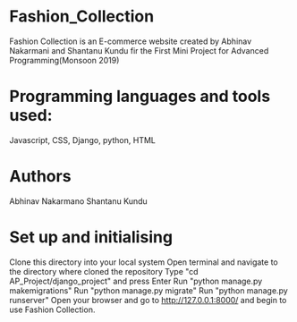 # Fashion_Collection

Fashion Collection is an E-commerce website created by Abhinav Nakarmani and Shantanu Kundu fir the First Mini Project for Advanced Programming(Monsoon 2019)

# Programming languages and tools used:

Javascript, CSS, Django, python, HTML

# Authors

Abhinav Nakarmano
Shantanu Kundu

# Set up and initialising

Clone this directory into your local system
Open terminal and navigate to the directory where cloned the repository
Type "cd AP_Project/django_project" and press Enter
Run "python manage.py makemigrations"
Run "python manage.py migrate"
Run "python manage.py runserver"
Open your browser and go to http://127.0.0.1:8000/ and begin to use Fashion Collection.
